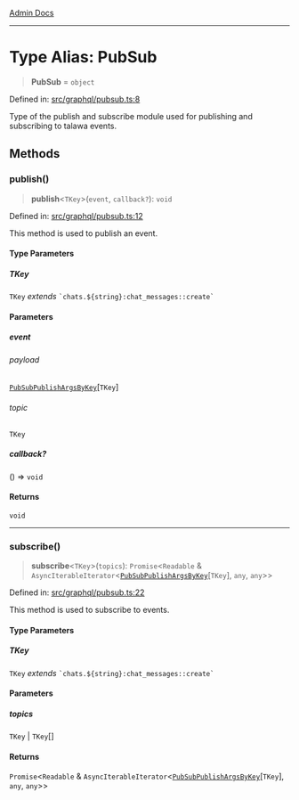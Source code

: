 [Admin Docs](/)

***

# Type Alias: PubSub

> **PubSub** = `object`

Defined in: [src/graphql/pubsub.ts:8](https://github.com/gautam-divyanshu/talawa-api/blob/de42235531e11387f0ad0479547630845dbc8b37/src/graphql/pubsub.ts#L8)

Type of the publish and subscribe module used for publishing and subscribing to talawa events.

## Methods

### publish()

> **publish**\<`TKey`\>(`event`, `callback?`): `void`

Defined in: [src/graphql/pubsub.ts:12](https://github.com/gautam-divyanshu/talawa-api/blob/de42235531e11387f0ad0479547630845dbc8b37/src/graphql/pubsub.ts#L12)

This method is used to publish an event.

#### Type Parameters

##### TKey

`TKey` *extends* `` `chats.${string}:chat_messages::create` ``

#### Parameters

##### event

###### payload

[`PubSubPublishArgsByKey`](PubSubPublishArgsByKey.md)\[`TKey`\]

###### topic

`TKey`

##### callback?

() => `void`

#### Returns

`void`

***

### subscribe()

> **subscribe**\<`TKey`\>(`topics`): `Promise`\<`Readable` & `AsyncIterableIterator`\<[`PubSubPublishArgsByKey`](PubSubPublishArgsByKey.md)\[`TKey`\], `any`, `any`\>\>

Defined in: [src/graphql/pubsub.ts:22](https://github.com/gautam-divyanshu/talawa-api/blob/de42235531e11387f0ad0479547630845dbc8b37/src/graphql/pubsub.ts#L22)

This method is used to subscribe to events.

#### Type Parameters

##### TKey

`TKey` *extends* `` `chats.${string}:chat_messages::create` ``

#### Parameters

##### topics

`TKey` | `TKey`[]

#### Returns

`Promise`\<`Readable` & `AsyncIterableIterator`\<[`PubSubPublishArgsByKey`](PubSubPublishArgsByKey.md)\[`TKey`\], `any`, `any`\>\>
